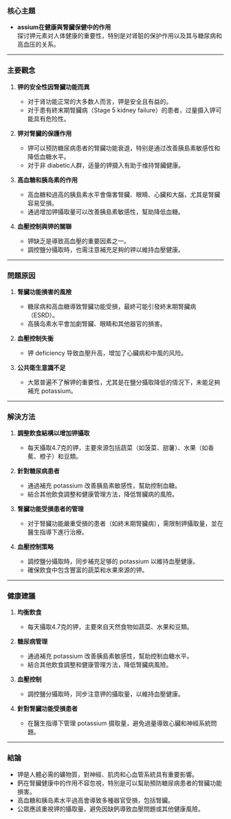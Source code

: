 ### 核心主題
- **assium在健康與腎臟保健中的作用**  
  探讨钾元素对人体健康的重要性，特别是对肾脏的保护作用以及其与糖尿病和高血压的关系。

---

### 主要觀念
1. **钾的安全性因腎臟功能而異**  
   - 对于肾功能正常的大多数人而言，钾是安全且有益的。
   - 对于患有終末期腎臟病（Stage 5 kidney failure）的患者，过量摄入钾可能具有危险性。

2. **钾对腎臟的保護作用**  
   - 钾可以预防糖尿病患者的腎臟功能衰退，特别是通过改善胰島素敏感性和降低血糖水平。
   - 对于非 diabetic人群，适量的钾摄入有助于维持腎臟健康。

3. **高血糖和胰岛素的作用**  
   - 高血糖和過高的胰島素水平會傷害腎臟、眼睛、心臟和大腦，尤其是腎臟容易受損。
   - 通過增加钾攝取量可以改善胰島素敏感性，幫助降低血糖。

4. **血壓控制與钾的關聯**  
   - 钾缺乏是導致高血壓的重要因素之一。
   - 調控鹽分攝取時，也需注意補充足夠的钾以維持血壓健康。

---

### 問題原因
1. **腎臟功能損害的風險**  
   - 糖尿病和高血糖導致腎臟功能受損，最終可能引發終末期腎臟病（ESRD）。
   - 高胰岛素水平會加劇腎臟、眼睛和其他器官的損害。

2. **血壓控制失衡**  
   - 钾 deficiency 导致血壓升高，增加了心臟病和中風的风险。

3. **公共衛生意識不足**  
   - 大眾普遍不了解钾的重要性，尤其是在鹽分攝取降低的情況下，未能足夠補充 potassium。

---

### 解決方法
1. **調整飲食結構以增加钾攝取**  
   - 每天攝取4.7克的钾，主要來源包括蔬菜（如菠菜、甜薯）、水果（如香蕉、橙子）和豆類。

2. **針對糖尿病患者**  
   - 通過補充 potassium 改善胰島素敏感性，幫助控制血糖。
   - 結合其他飲食調整和健康管理方法，降低腎臟病的風險。

3. **腎臟功能受損患者的管理**  
   - 对于腎臟功能嚴重受損的患者（如終末期腎臟病），需限制钾攝取量，並在醫生指導下進行治療。

4. **血壓控制策略**  
   - 調控鹽分攝取時，同步補充足够的 potassium 以維持血壓健康。
   - 確保飲食中包含豐富的蔬菜和水果來源的钾。

---

### 健康建議
1. **均衡飲食**  
   - 每天攝取4.7克的钾，主要來自天然食物如蔬菜、水果和豆類。

2. **糖尿病管理**  
   - 通過補充 potassium 改善胰島素敏感性，幫助控制血糖水平。
   - 結合其他飲食調整和健康管理方法，降低腎臟病風險。

3. **血壓控制**  
   - 調控鹽分攝取時，同步注意钾的攝取量，以維持血壓健康。

4. **針對腎臟功能受損患者**  
   - 在醫生指導下管理 potassium 摄取量，避免過量導致心臟和神經系統問題。

---

### 結論
- 钾是人體必需的礦物質，對神經、肌肉和心血管系統具有重要影響。
- 鈣在腎臟健康中的作用不容忽視，特別是可以幫助預防糖尿病患者的腎臟功能損害。
- 高血糖和胰岛素水平過高會導致多種器官受損，包括腎臟。
- 公眾應該重視钾的攝取量，避免因缺鈣導致血壓問題或其他健康風險。